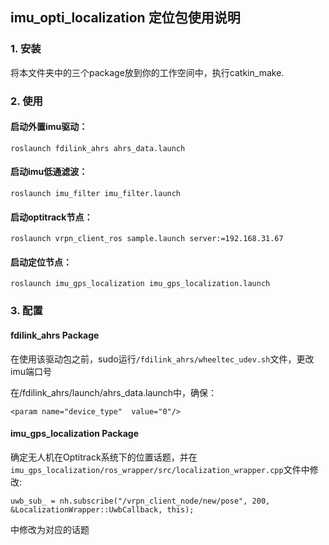 ## imu_opti_localization 定位包使用说明
### 1. 安装
将本文件夹中的三个package放到你的工作空间中，执行catkin_make.
### 2. 使用
#### 启动外置imu驱动：
```shell
roslaunch fdilink_ahrs ahrs_data.launch
```

#### 启动imu低通滤波：
```shell
roslaunch imu_filter imu_filter.launch
```
#### 启动optitrack节点：
```shell
roslaunch vrpn_client_ros sample.launch server:=192.168.31.67
```
#### 启动定位节点：
```shell
roslaunch imu_gps_localization imu_gps_localization.launch
```
### 3. 配置

#### fdilink_ahrs Package
在使用该驱动包之前，sudo运行`/fdilink_ahrs/wheeltec_udev.sh`文件，更改imu端口号

在/fdilink_ahrs/launch/ahrs_data.launch中，确保：
```shell
<param name="device_type"  value="0"/>
```
#### imu_gps_localization Package
确定无人机在Optitrack系统下的位置话题，并在`imu_gps_localization/ros_wrapper/src/localization_wrapper.cpp`文件中修改:
```shell
uwb_sub_ = nh.subscribe("/vrpn_client_node/new/pose", 200, &LocalizationWrapper::UwbCallback, this);
```
中修改为对应的话题